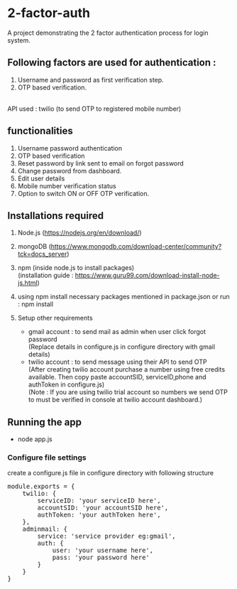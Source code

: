 # 2-factor-auth
A project demonstrating the 2 factor authentication process
for login system.
## Following factors are used for authentication :
1. Username and password as first verification step.
2. OTP based verification.
<br/>
API used : twilio (to send OTP to registered mobile number)

## functionalities
1. Username password authentication
2. OTP based verification
3. Reset password by link sent to email on forgot password
4. Change password from dashboard.
5. Edit user details
6. Mobile number verification status
7. Option to switch ON or OFF OTP verification.

  
## Installations required
1. Node.js (https://nodejs.org/en/download/)
2. mongoDB (https://www.mongodb.com/download-center/community?tck=docs_server)
3. npm (inside node.js to install packages)<br/>
(installation guide : https://www.guru99.com/download-install-node-js.html)
    
4. using npm install necessary packages mentioned in package.json or run : npm install
5. Setup other requirements
   - gmail account : to send mail as admin when user click forgot password<br/>
    (Replace details in configure.js in configure directory with gmail details)
   - twilio account : to send message using their API to send OTP<br/>
    (After creating twilio account purchase a number using free credits available.
     Then copy paste accountSID, serviceID,phone and authToken in configure.js)<br/>
    (Note : If you are using twilio trial account so numbers we send OTP to must
            be verified in console at twilio account dashboard.)

## Running the app
- node app.js

### Configure file settings
create a configure.js file in configure directory with following structure
<pre>
module.exports = {
    twilio: {
        serviceID: 'your serviceID here',
        accountSID: 'your accountSID here',
        authToken: 'your authToken here',
    },
    adminmail: {
        service: 'service provider eg:gmail',
        auth: {
            user: 'your username here',
            pass: 'your password here'
        }
    }
}
</pre>